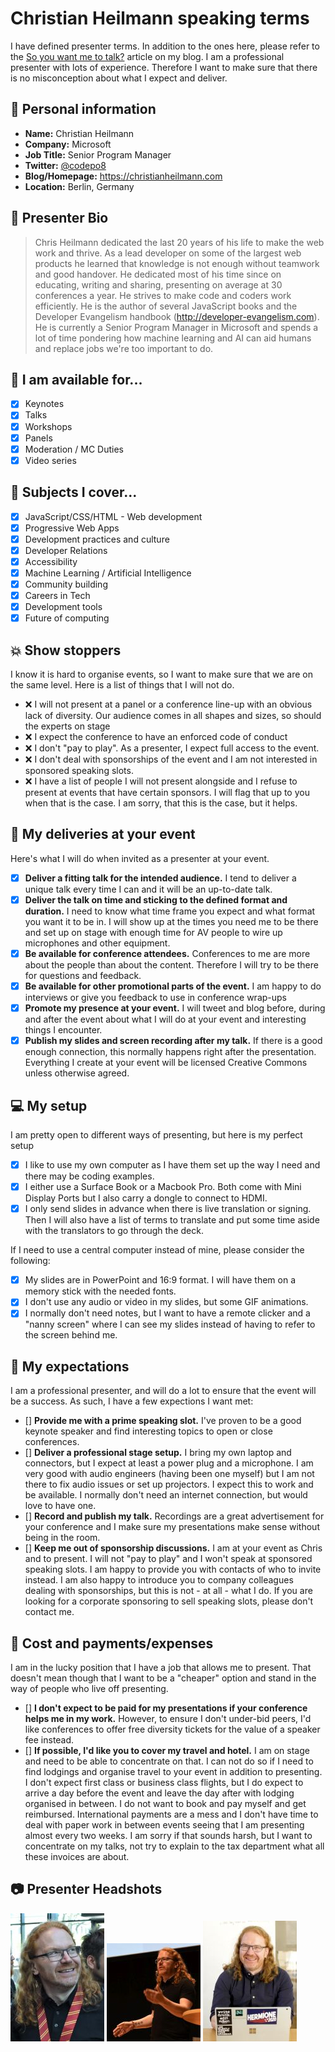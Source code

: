 # Christian Heilmann speaking terms

I have defined presenter terms. In addition to the ones here, please refer to the [So you want me to talk?](https://christianheilmann.com/2012/04/25/so-you-want-me-to-talk/) article on my blog. I am a professional presenter with lots of experience. Therefore I want to make sure that there is no misconception about what I expect and deliver.

## :wave: Personal information

* **Name:** Christian Heilmann
* **Company:** Microsoft
* **Job Title:** Senior Program Manager
* **Twitter:** [@codepo8](https://twitter.com/codepo8)
* **Blog/Homepage:** https://christianheilmann.com
* **Location:** Berlin, Germany

## :pencil: Presenter Bio

> Chris Heilmann dedicated the last 20 years of his life to make the web work and thrive. As a lead developer on some of the largest web products he learned that knowledge is not enough without teamwork and good handover. He dedicated most of his time since on educating, writing and sharing, presenting on average at 30 conferences a year. He strives to make code and coders work efficiently. He is the author of several JavaScript books and the Developer Evangelism handbook (http://developer-evangelism.com). He is currently a Senior Program Manager in Microsoft and spends a lot of time pondering how machine learning and AI can aid humans and replace jobs we're too important to do. 

## :love_letter: I am available for... 

- [x] Keynotes 
- [x] Talks
- [x] Workshops
- [x] Panels
- [x] Moderation / MC Duties
- [x] Video series

## :gift: Subjects I cover... 

- [x] JavaScript/CSS/HTML - Web development 
- [x] Progressive Web Apps 
- [x] Development practices and culture
- [x] Developer Relations 
- [x] Accessibility 
- [x] Machine Learning / Artificial Intelligence
- [x] Community building 
- [x] Careers in Tech 
- [x] Development tools
- [x] Future of computing

## :collision: Show stoppers

I know it is hard to organise events, so I want to make sure that we are on the same level. Here is a list of things that I will not do. 

* :x: I will not present at a panel or a conference line-up with an obvious lack of diversity. Our audience comes in all shapes and sizes, so should the experts on stage
* :x: I expect the conference to have an enforced code of conduct 
* :x: I don't "pay to play". As a presenter, I expect full access to the event.
* :x: I don't deal with sponsorships of the event and I am not interested in sponsored speaking slots. 
* :x: I have a list of people I will not present alongside and I refuse to present at events that have certain sponsors. I will flag that up to you when that is the case. I am sorry, that this is the case, but it helps.

## :dancer: My deliveries at your event

Here's what I will do when invited as a presenter at your event.

- [x] **Deliver a fitting talk for the intended audience.** I tend to deliver a unique talk every time I can and it will be an up-to-date talk.  
- [x] **Deliver the talk on time and sticking to the defined format and duration.** I need to know what time frame you expect and what format you want it to be in. I will show up at the times you need me to be there and set up on stage with enough time for AV people to wire up microphones and other equipment. 
- [x] **Be available for conference attendees.** Conferences to me are more about the people than about the content. Therefore I will try to be there for questions and feedback.
- [x] **Be available for other promotional parts of the event.** I am happy to do interviews or give you feedback to use in conference wrap-ups
- [x] **Promote my presence at your event.** I will tweet and blog before, during and after the event about what I will do at your event and interesting things I encounter. 
- [x] **Publish my slides and screen recording after my talk.** If there is a good enough connection, this normally happens right after the presentation. Everything I create at your event will be licensed Creative Commons unless otherwise agreed. 

## :computer: My setup 

I am pretty open to different ways of presenting, but here is my perfect setup

- [x] I like to use my own computer as I have them set up the way I need and there may be coding examples.
- [x] I either use a Surface Book or a Macbook Pro. Both come with Mini Display Ports but I also carry a dongle to connect to HDMI.
- [x] I only send slides in advance when there is live translation or signing. Then I will also have a list of terms to translate and put some time aside with the translators to go through the deck.

If I need to use a central computer instead of mine, please consider the following:

- [x] My slides are in PowerPoint and 16:9 format. I will have them on a memory stick with the needed fonts.
- [x] I don't use any audio or video in my slides, but some GIF animations.
- [x] I normally don't need notes, but I want to have a remote clicker and a "nanny screen" where I can see my slides instead of having to refer to the screen behind me.

## :pray: My expectations

I am a professional presenter, and will do a lot to ensure that the event will be a success. As such, I have a few expections I want met:

- [] **Provide me with a prime speaking slot.** I've proven to be a good keynote speaker and find interesting topics to open or close conferences. 
- [] **Deliver a professional stage setup.** I bring my own laptop and connectors, but I expect at least a power plug and a microphone. I am very good with audio engineers (having been one myself) but I am not there to fix audio issues or set up projectors. I expect this to work and be available. I normally don't need an internet connection, but would love to have one. 
- [] **Record and publish my talk.** Recordings are a great advertisement for your conference and I make sure my presentations make sense without being in the room. 
- [] **Keep me out of sponsorship discussions.** I am at your event as Chris and to present. I will not "pay to play" and I won't speak at sponsored speaking slots. I am happy to provide you with contacts of who to invite instead. I am also happy to introduce you to company colleagues dealing with sponsorships, but this is not - at all - what I do. If you are looking for a corporate sponsoring to sell speaking slots, please don't contact me. 

## :money_with_wings: Cost and payments/expenses

I am in the lucky position that I have a job that allows me to present. That doesn't mean though that I want to be a "cheaper" option and stand in the way of people who live off presenting. 

- [] **I don't expect to be paid for my presentations if your conference helps me in my work.** However, to ensure I don't under-bid peers, I'd like conferences to offer free diversity tickets for the value of a speaker fee instead. 
- [] **If possible, I'd like you to cover my travel and hotel.** I am on stage and need to be able to concentrate on that. I can not do so if I need to find lodgings and organise travel to your event in addition to presenting. I don't expect first class or business class flights, but I do expect to arrive a day before the event and leave the day after with lodging organised in between. I do not want to book and pay myself and get reimbursed. International payments are a mess and I don't have time to deal with paper work in between events seeing that I am presenting almost every two weeks. I am sorry if that sounds harsh, but I want to concentrate on my talks, not try to explain to the tax department what all these invoices are about. 



## :camera: Presenter Headshots 

[![Chris Heilmann at EnterJS](/photos/thumb-chris-heilmann-enterjs-cropped.jpg)](/photos/chris-heilmann-enterjs-cropped.jpg) 
[![Chris Heilmann on stage at EnterJS](/photos/thumb-chris-heilmann-enterjs-live-cropped.jpg)](/photos/chris-heilmann-enterjs-live-cropped.jpg)
[![Chris Heilmann on Surface Book](/photos/thumb-chris-heilmann-on-surface-book.jpg)](/photos/chris-heilmann-on-surface-book.jpg)

